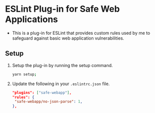 # ESLint Plug-in for Safe Web Applications

- This is a plug-in for ESLint that provides custom rules used by me to safeguard against basic web application vulnerabilities.

## Setup

1. Setup the plug-in by running the setup command.

   ```bash
   yarn setup;
   ```

2. Update the following in your `.eslintrc.json` file.

   ```json
   "plugins": ["safe-webapp"],
   "rules": {
    "safe-webapp/no-json-parse": 1,
   },
   ```
